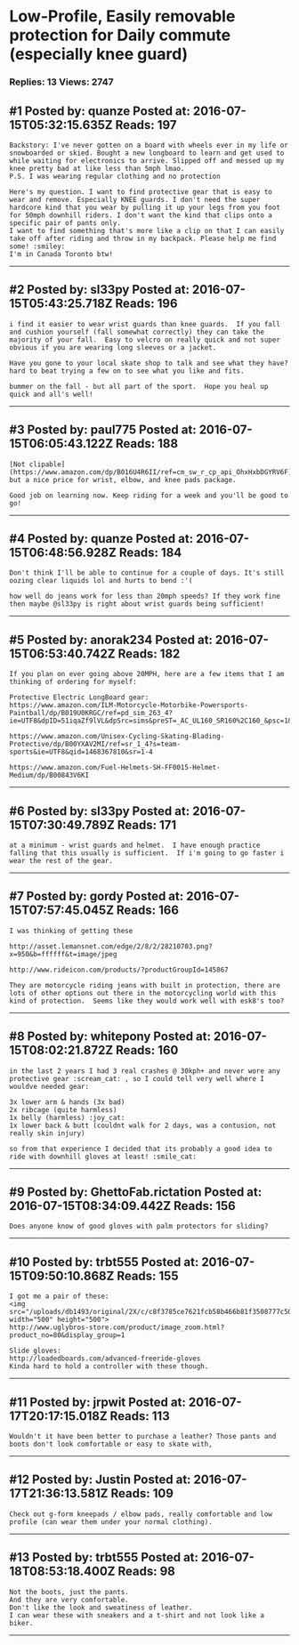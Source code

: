 # Low-Profile, Easily removable protection for Daily commute (especially knee guard)

### Replies: 13 Views: 2747

## \#1 Posted by: quanze Posted at: 2016-07-15T05:32:15.635Z Reads: 197

```
Backstory: I've never gotten on a board with wheels ever in my life or snowboarded or skied. Bought a new longboard to learn and get used to while waiting for electronics to arrive. Slipped off and messed up my knee pretty bad at like less than 5mph lmao.  
P.S. I was wearing regular clothing and no protection

Here's my question. I want to find protective gear that is easy to wear and remove. Especially KNEE guards. I don't need the super hardcore kind that you wear by pulling it up your legs from you foot for 50mph downhill riders. I don't want the kind that clips onto a specific pair of pants only. 
I want to find something that's more like a clip on that I can easily take off after riding and throw in my backpack. Please help me find some! :smiley:
I'm in Canada Toronto btw!
```

---
## \#2 Posted by: sl33py Posted at: 2016-07-15T05:43:25.718Z Reads: 196

```
i find it easier to wear wrist guards than knee guards.  If you fall and cushion yourself (fall somewhat correctly) they can take the majority of your fall.  Easy to velcro on really quick and not super obvious if you are wearing long sleeves or a jacket.

Have you gone to your local skate shop to talk and see what they have?  hard to beat trying a few on to see what you like and fits.

bummer on the fall - but all part of the sport.  Hope you heal up quick and all's well!
```

---
## \#3 Posted by: paul775 Posted at: 2016-07-15T06:05:43.122Z Reads: 188

```
[Not clipable](https://www.amazon.com/dp/B016U4R6II/ref=cm_sw_r_cp_api_OhxHxbDGYRV6F) but a nice price for wrist, elbow, and knee pads package.

Good job on learning now. Keep riding for a week and you'll be good to go!
```

---
## \#4 Posted by: quanze Posted at: 2016-07-15T06:48:56.928Z Reads: 184

```
Don't think I'll be able to continue for a couple of days. It's still oozing clear liquids lol and hurts to bend :'(

how well do jeans work for less than 20mph speeds? If they work fine then maybe @sl33py is right about wrist guards being sufficient!
```

---
## \#5 Posted by: anorak234 Posted at: 2016-07-15T06:53:40.742Z Reads: 182

```
If you plan on ever going above 20MPH, here are a few items that I am thinking of ordering for myself:

Protective Electric LongBoard gear:
https://www.amazon.com/ILM-Motorcycle-Motorbike-Powersports-Paintball/dp/B019U0KRGC/ref=pd_sim_263_4?ie=UTF8&dpID=51iqaZf9lVL&dpSrc=sims&preST=_AC_UL160_SR160%2C160_&psc=1&refRID=ABAS8RKX5657YQD8Q1ZF

https://www.amazon.com/Unisex-Cycling-Skating-Blading-Protective/dp/B00YXAV2MI/ref=sr_1_4?s=team-sports&ie=UTF8&qid=1468367810&sr=1-4

https://www.amazon.com/Fuel-Helmets-SH-FF0015-Helmet-Medium/dp/B00843V6KI
```

---
## \#6 Posted by: sl33py Posted at: 2016-07-15T07:30:49.789Z Reads: 171

```
at a minimum - wrist guards and helmet.  I have enough practice falling that this usually is sufficient.  If i'm going to go faster i wear the rest of the gear.
```

---
## \#7 Posted by: gordy Posted at: 2016-07-15T07:57:45.045Z Reads: 166

```
I was thinking of getting these

http://asset.lemansnet.com/edge/2/8/2/28210703.png?x=950&b=ffffff&t=image/jpeg

http://www.rideicon.com/products/?productGroupId=145867

They are motorcycle riding jeans with built in protection, there are lots of other options out there in the motorcycling world with this kind of protection.  Seems like they would work well with esk8's too?
```

---
## \#8 Posted by: whitepony Posted at: 2016-07-15T08:02:21.872Z Reads: 160

```
in the last 2 years I had 3 real crashes @ 30kph+ and never wore any protective gear :scream_cat: , so I could tell very well where I wouldve needed gear: 

3x lower arm & hands (3x bad)
2x ribcage (quite harmless)
1x belly (harmless) :joy_cat:
1x lower back & butt (couldnt walk for 2 days, was a contusion, not really skin injury)

so from that experience I decided that its probably a good idea to ride with downhill gloves at least! :smile_cat:
```

---
## \#9 Posted by: GhettoFab.rictation Posted at: 2016-07-15T08:34:09.442Z Reads: 156

```
Does anyone know of good gloves with palm protectors for sliding?
```

---
## \#10 Posted by: trbt555 Posted at: 2016-07-15T09:50:10.868Z Reads: 155

```
I got me a pair of these:
<img src="/uploads/db1493/original/2X/c/c8f3785ce7621fcb58b466b81f3508777c50871e.jpeg" width="500" height="500">
http://www.uglybros-store.com/product/image_zoom.html?product_no=80&display_group=1

Slide gloves:
http://loadedboards.com/advanced-freeride-gloves
Kinda hard to hold a controller with these though.
```

---
## \#11 Posted by: jrpwit Posted at: 2016-07-17T20:17:15.018Z Reads: 113

```
Wouldn't it have been better to purchase a leather? Those pants and boots don't look comfortable or easy to skate with,
```

---
## \#12 Posted by: Justin Posted at: 2016-07-17T21:36:13.581Z Reads: 109

```
Check out g-form kneepads / elbow pads, really comfortable and low profile (can wear them under your normal clothing).
```

---
## \#13 Posted by: trbt555 Posted at: 2016-07-18T08:53:18.400Z Reads: 98

```
Not the boots, just the pants. 
And they are very comfortable.
Don't like the look and sweatiness of leather.
I can wear these with sneakers and a t-shirt and not look like a biker.
```

---
